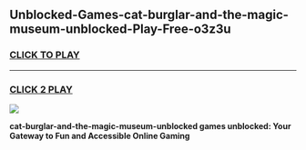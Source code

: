 
## Unblocked-Games-cat-burglar-and-the-magic-museum-unblocked-Play-Free-o3z3u
<h3>
<a href="https://premium76.site?title=cat-burglar-and-the-magic-museum-unblocked&ref=18A1">CLICK TO PLAY</a></h3>
<hr>

<h3>
<a href="https://premium76.site?title=cat-burglar-and-the-magic-museum-unblocked&ref=18A1">CLICK 2 PLAY</a>
  
</h3>

<a href="https://premium76.site?title=cat-burglar-and-the-magic-museum-unblocked&ref=18A1"><img src="https://clearcache.store/games.png"></a>


**cat-burglar-and-the-magic-museum-unblocked games unblocked: Your Gateway to Fun and Accessible Online Gaming**
